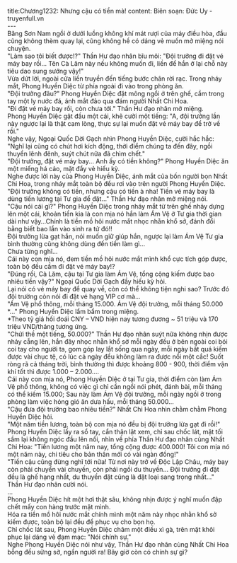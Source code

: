 title:Chương1232: Nhưng cậu có tiền mà!
content:
Biên soạn: Đức Uy - truyenfull.vn<br>---<br>Băng Sơn Nam ngồi ở dưới luồng không khí mát rượi của máy điều hòa, đầu cũng không thèm quay lại, cũng không hề có dáng vẻ muốn mở miệng nói chuyện.<br>"Làm sao tôi biết được!?" Thần Hư đạo nhân bĩu môi: "Đội trưởng đi đặt vé máy bay rồi... Tên Cà Lăm này nếu không muốn đi, liền để hắn ở lại chỗ này tiêu dao sung sướng vậy!"<br>Vừa dứt lời, ngoài cửa liền truyền đến tiếng bước chân rời rạc. Trong nháy mắt, Phong Huyền Diệc từ phía ngoài đi vào trong phòng ăn.<br>"Đội trưởng đâu?" Phong Huyền Diệc đặt mông ngồi ở trên ghế, cầm trong tay một ly nước đá, ánh mắt đảo qua đám người Nhất Chi Hoa.<br>"Đi đặt vé máy bay rồi, còn chưa tới." Thần Hư đạo nhân mở miệng.<br>Phong Huyền Diệc gật đầu một cái, khẽ cười một tiếng: "A, đội trưởng lần này ngược lại là thật cam lòng, thực sự lại muốn đặt vé máy bay để trở về rồi."<br>Nghe vậy, Ngoại Quốc Dời Gạch nhìn Phong Huyền Diệc, cười hắc hắc: "Nghĩ lại cũng có chút hơi kích động, thời điểm chúng ta đến đây, ngồi thuyền lênh đênh, suýt chút nữa đã chìm chết."<br>"Đội trưởng, đặt vé máy bay... Anh ấy có tiền không?" Phong Huyền Diệc ăn một miếng há cảo, mặt đầy vẻ hiếu kỳ.<br>Nghe được lời này của Phong Huyền Diệc, ánh mắt của bốn người bọn Nhất Chi Hoa, trong nháy mắt toàn bộ đều rơi vào trên người Phong Huyền Diệc.<br>"Đội trưởng không có tiền, nhưng cậu có tiền à nha! Tiền vé máy bay là dùng tiền lương tại Tư gia để đặt..." Thần Hư đạo nhân mở miệng nói.<br>"Cậu nói cái gì?" Phong Huyền Diệc trong nháy mắt từ trên ghế nhảy dựng lên một cái, khoản tiền kia là con mịa nó hắn làm Ám Vệ ở Tư gia thời gian dài như vậy…Chính là tiền mồ hôi nước mắt nhọc nhằn khổ sở, đánh đổi bằng biết bao lần vào sinh ra tử đó!!<br>Đội trưởng lừa gạt hắn, nói muốn giữ giúp hắn, ngược lại làm Ám Vệ Tư gia bình thường cũng không dùng đến tiền làm gì…<br>Chưa từng nghĩ...<br>Cái này con mịa nó, đem tiền mồ hôi nước mắt mình khổ cực tích góp được, toàn bộ đều cầm đi đặt vé máy bay!?<br>"Đúng rồi, Cà Lăm, cậu tại Tư gia làm Ám Vệ, tổng cộng kiếm được bao nhiêu tiền vậy?" Ngoại Quốc Dời Gạch đầy hiếu kỳ hỏi.<br>Lại nói có vé máy bay để quay về, còn có thể không tiện nghi sao? Trước đó đội trưởng còn nói đi đặt vé hạng VIP cơ mà…<br>"Ám Vệ phổ thông, mỗi tháng 15.000. Ám Vệ đội trưởng, mỗi tháng 50.000 *..." Phong Huyền Diệc lẩm bẩm trong miệng.<br>*Theo tỷ giá hối đoái CNY – VND hiện nay tương đương ~ 51 triệu và 170 triệu VND/tháng tương ứng.<br>"Chửi thề một tiếng, 50.000?" Thần Hư đạo nhân suýt nữa không nhịn được nhảy cẫng lên, hắn đây nhọc nhằn khổ sở mỗi ngày đều ở bên ngoài coi bói coi tay cho người ta, gom góp lay lắt sống qua ngày, mỗi ngày bất quá kiếm được vài chục tệ, có lúc cả ngày đều không làm ra được nổi một cắc! Suốt ròng rã cả tháng trời, bình thường thì được khoảng 800 - 900, thời điểm vận khí tốt thì được 1.000 – 2.000….<br>Cái này con mịa nó, Phong Huyền Diệc ở tại Tư gia, thời điểm còn làm Ám Vệ phổ thông, không có việc gì chỉ cần ngồi nói phét, đánh bài, mỗi tháng có thể kiếm 15.000; Sau này làm Ám Vệ đội trưởng, mỗi ngày ngồi ở trong phòng làm việc hóng gió ăn dưa hấu, mỗi tháng 50.000…<br>"Cậu đưa đội trưởng bao nhiêu tiền?" Nhất Chi Hoa nhìn chằm chằm Phong Huyền Diệc hỏi.<br>"Một năm tiền lương, toàn bộ con mịa nó đều bị đội trưởng lừa gạt đi rồi!" Phong Huyền Diệc lấy ra sổ tay, cẩn thận lật xem, chỉ sau chốc lát, mặt tối sầm lại không ngóc đầu lên nổi, nhìn về phía Thần Hư đạo nhân cùng Nhất Chi Hoa: "Tiền lương một năm nay, tổng cộng được 400.000! Tôi con mịa nó một năm này, chi tiêu cho bản thân mới có vài ngàn đồng!"<br>"Tiền cậu cũng đừng nghĩ tới nữa! Từ nơi này trở về Độc Lập Châu, máy bay còn phải chuyển vài chuyến, còn phải ngồi du thuyền... Đội trưởng đi đặt đều là ghế hạng nhất, du thuyền đặt cũng là đặt loại sang trọng nhất..." Thần Hư đạo nhân cười nói.<br>...<br>Phong Huyền Diệc hít một hơi thật sâu, không nhịn được ý nghĩ muốn đập chết mấy con hàng trước mặt mình.<br>Hóa ra tiền mồ hôi nước mắt chính mình một năm này nhọc nhằn khổ sở kiếm được, toàn bộ lại đều để phục vụ cho bọn họ.<br>Chỉ chốc lát sau, Phong Huyền Diệc châm một điếu xì gà, trên mặt khôi phục lại dáng vẻ đạm mạc: "Nói chính sự."<br>Nghe Phong Huyền Diệc nói như vậy, Thần Hư đạo nhân cùng Nhất Chi Hoa bỗng đều sững sờ, ngẩn người ra! Bây giờ còn có chính sự gì?